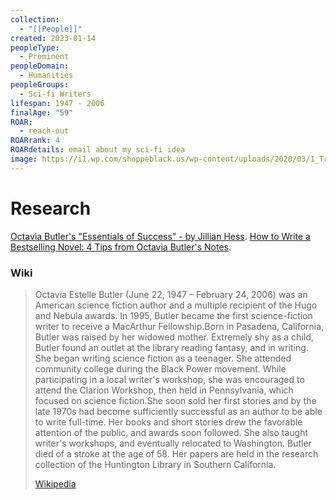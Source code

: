 ```yaml
---
collection:
  - "[[People]]"
created: 2023-01-14
peopleType:
  - Prominent
peopleDomain:
  - Humanities
peopleGroups:
  - Sci-fi Writers
lifespan: 1947 - 2006
finalAge: "59"
ROAR:
  - reach-out
ROARrank: 4
ROARdetails: email about my sci-fi idea
image: https://i1.wp.com/shoppeblack.us/wp-content/uploads/2020/03/1_Trsx8jHsPkE6T-OtFg-0Xw.png?fit=1400%2C870&ssl=1
---
```





# Research
[Octavia Butler's "Essentials of Success" - by Jillian Hess](https://jillianhess.substack.com/p/octavia-butlers-essentials-of-success).
[How to Write a Bestselling Novel: 4 Tips from Octavia Butler's Notes](https://jillianhess.substack.com/p/how-to-write-a-bestselling-novel).


### Wiki
> Octavia Estelle Butler (June 22, 1947 – February 24, 2006) was an American science fiction author and a multiple recipient of the Hugo and Nebula awards. In 1995, Butler became the first science-fiction writer to receive a MacArthur Fellowship.Born in Pasadena, California, Butler was raised by her widowed mother. Extremely shy as a child, Butler found an outlet at the library reading fantasy, and in writing. She began writing science fiction as a teenager. She attended community college during the Black Power movement. While  participating in a local writer's workshop, she was encouraged to attend the Clarion Workshop, then held in Pennsylvania, which focused on science fiction.She soon sold her first stories and by the late 1970s had become sufficiently successful as an author to be able to write full-time. Her books and short stories drew the favorable attention of the public, and awards soon followed. She also taught writer's workshops, and eventually relocated to Washington. Butler died of a stroke at the age of 58. Her papers are held in the research collection of the Huntington Library in Southern California.
>
> [Wikipedia](https://en.wikipedia.org/wiki/Octavia%20E.%20Butler)